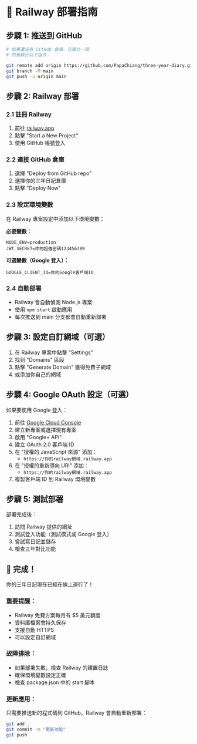 # 🚂 Railway 部署指南

## 步驟 1: 推送到 GitHub

```bash
# 如果還沒有 GitHub 倉庫，先建立一個
# 然後執行以下指令：

git remote add origin https://github.com/PapaChiang/three-year-diary.git
git branch -M main
git push -u origin main
```

## 步驟 2: Railway 部署

### 2.1 註冊 Railway
1. 前往 [railway.app](https://railway.app)
2. 點擊 "Start a New Project"
3. 使用 GitHub 帳號登入

### 2.2 連接 GitHub 倉庫
1. 選擇 "Deploy from GitHub repo"
2. 選擇你的三年日記倉庫
3. 點擊 "Deploy Now"

### 2.3 設定環境變數
在 Railway 專案設定中添加以下環境變數：

**必要變數：**
```
NODE_ENV=production
JWT_SECRET=你的超強密碼123456789
```

**可選變數（Google 登入）：**
```
GOOGLE_CLIENT_ID=你的Google客戶端ID
```

### 2.4 自動部署
- Railway 會自動偵測 Node.js 專案
- 使用 `npm start` 啟動應用
- 每次推送到 main 分支都會自動重新部署

## 步驟 3: 設定自訂網域（可選）

1. 在 Railway 專案中點擊 "Settings"
2. 找到 "Domains" 區段
3. 點擊 "Generate Domain" 獲得免費子網域
4. 或添加你自己的網域

## 步驟 4: Google OAuth 設定（可選）

如果要使用 Google 登入：

1. 前往 [Google Cloud Console](https://console.cloud.google.com)
2. 建立新專案或選擇現有專案
3. 啟用 "Google+ API"
4. 建立 OAuth 2.0 客戶端 ID
5. 在 "授權的 JavaScript 來源" 添加：
   - `https://你的railway網域.railway.app`
6. 在 "授權的重新導向 URI" 添加：
   - `https://你的railway網域.railway.app`
7. 複製客戶端 ID 到 Railway 環境變數

## 步驟 5: 測試部署

部署完成後：
1. 訪問 Railway 提供的網址
2. 測試登入功能（測試模式或 Google 登入）
3. 嘗試寫日記並儲存
4. 檢查三年對比功能

## 🎉 完成！

你的三年日記現在已經在線上運行了！

### 重要提醒：
- Railway 免費方案每月有 $5 美元額度
- 資料庫檔案會持久保存
- 支援自動 HTTPS
- 可以設定自訂網域

### 故障排除：
- 如果部署失敗，檢查 Railway 的建置日誌
- 確保環境變數設定正確
- 檢查 package.json 中的 start 腳本

### 更新應用：
只需要推送新的程式碼到 GitHub，Railway 會自動重新部署：
```bash
git add .
git commit -m "更新功能"
git push
```